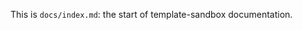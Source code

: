 <!--
SPDX-FileCopyrightText: 2023 The Template-Sandbox Authors

SPDX-License-Identifier: CC-BY-4.0
-->

This is `docs/index.md`: the start of template-sandbox documentation.
